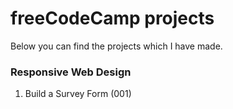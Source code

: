 # freeCodeCamp projects
Below you can find the projects which I have made.

### Responsive Web Design
1. Build a Survey Form (001)
